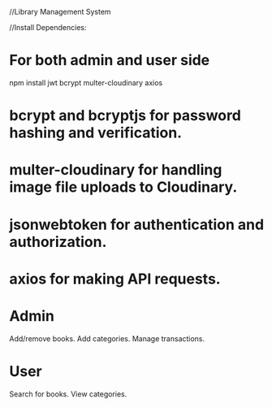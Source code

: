 //Library Management System


//Install Dependencies:
# For both admin and user side
npm install jwt bcrypt multer-cloudinary axios

# bcrypt and bcryptjs for password hashing and verification.
# multer-cloudinary for handling image file uploads to Cloudinary.
 # jsonwebtoken for authentication and authorization.
# axios for making API requests.

# Admin
Add/remove books.
Add categories.
Manage transactions.
# User
Search for books.
View categories.